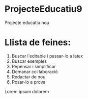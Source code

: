 # ProjecteEducatiu9

Projecte educatiu nou

# Llista de feines:

1.  Buscar l'editable i passar-lo a latex
2.  Buscar exemples
3.  Repensar i simplificar
4.  Demanar col·laboració
5.  Redactar de nou
6.  Posar-lo a prova

Lorem ipsum dolorem
